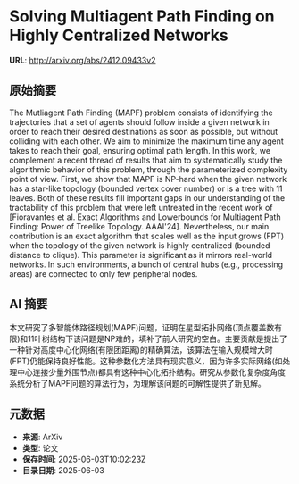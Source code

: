 # Solving Multiagent Path Finding on Highly Centralized Networks

**URL**: http://arxiv.org/abs/2412.09433v2

## 原始摘要

The Mutliagent Path Finding (MAPF) problem consists of identifying the
trajectories that a set of agents should follow inside a given network in order
to reach their desired destinations as soon as possible, but without colliding
with each other. We aim to minimize the maximum time any agent takes to reach
their goal, ensuring optimal path length. In this work, we complement a recent
thread of results that aim to systematically study the algorithmic behavior of
this problem, through the parameterized complexity point of view.
  First, we show that MAPF is NP-hard when the given network has a star-like
topology (bounded vertex cover number) or is a tree with $11$ leaves. Both of
these results fill important gaps in our understanding of the tractability of
this problem that were left untreated in the recent work of [Fioravantes et al.
Exact Algorithms and Lowerbounds for Multiagent Path Finding: Power of Treelike
Topology. AAAI'24]. Nevertheless, our main contribution is an exact algorithm
that scales well as the input grows (FPT) when the topology of the given
network is highly centralized (bounded distance to clique). This parameter is
significant as it mirrors real-world networks. In such environments, a bunch of
central hubs (e.g., processing areas) are connected to only few peripheral
nodes.


## AI 摘要

本文研究了多智能体路径规划(MAPF)问题，证明在星型拓扑网络(顶点覆盖数有限)和11叶树结构下该问题是NP难的，填补了前人研究的空白。主要贡献是提出了一种针对高度中心化网络(有限团距离)的精确算法，该算法在输入规模增大时(FPT)仍能保持良好性能。这种参数化方法具有现实意义，因为许多实际网络(如处理中心连接少量外围节点)都具有这种中心化拓扑结构。研究从参数化复杂度角度系统分析了MAPF问题的算法行为，为理解该问题的可解性提供了新见解。

## 元数据

- **来源**: ArXiv
- **类型**: 论文
- **保存时间**: 2025-06-03T10:02:23Z
- **目录日期**: 2025-06-03
